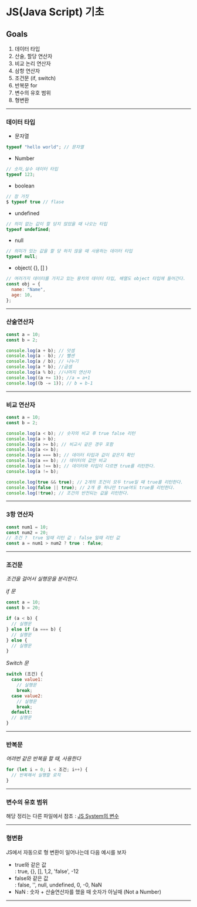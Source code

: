 # JS(Java Script) 기초

## Goals

1. 데이터 타입
1. 산술, 할당 연산자
1. 비교 논리 연산자
1. 삼항 연산자
1. 조건문 (if, switch)
1. 반복문 for
1. 변수의 유호 범위
1. 형변환

---

### 데이터 타입

- 문자열

```js
typeof "hello world"; // 문자열
```

- Number

```js
// 숫자,실수 데이터 타입
typeof 123;
```

- boolean

```js
// 참 거짓
$ typeof true // flase
```

- undefined

```js
// 의미 없는 값이 할 당지 않았을 때 나오는 타입
typeof undefined;
```

- null

```js
// 의미가 있는 값을 할 당 하지 않을 때 사용하는 데이터 타입
typeof null;
```

- object( {}, [] )

```js
// 여러가지 데이터를 가지고 있는 뭉치의 데이터 타입, 배열도 object 타입에 들어간다.
const obj = {
  name: "Name",
  age: 10,
};
```

---

### 산술연산자

```js
const a = 10;
const b = 2;

console.log(a + b); // 덧셈
console.log(a - b); // 뺄센
console.log(a / b); // 나누기
console.log(a * b); //곱셈
console.log(a % b); //나머지 연산자
console.log((a += 1)); //a = a+1
console.log((b -= 1)); // b = b-1
```

---

### 비교 연산자

```js
const a = 10;
const b = 2;

console.log(a < b); // 숫자의 비교 후 true false 리턴
console.log(a > b);
console.log(a >= b); // 비교시 같은 경우 포함
console.log(a <= b);
console.log(a === b); // 데이터 타입과 값이 같은지 확인
console.log(a == b); // 데이터의 값만 비교
console.log(a !== b); // 데이터와 타입이 다르면 true를 리턴한다.
console.log(a != b);

console.log(true && true); // 2개의 조건이 모두 true일 때 true를 리턴한다.
console.log(false || true); // 2개 중 하나만 true여도 true를 리턴한다.
console.log(!true); // 조건의 반전되는 값을 리턴한다.
```

---

### 3항 연산자

```js
const num1 = 10;
const num2 = 20;
// 조건 ?  true 일때 리턴 값 : false 일때 리턴 값
const a = num1 > num2 ? true : false;
```

---

### 조건문

_조건을 걸어서 실행문을 분리한다._

_if 문_

```js
const a = 10;
const b = 20;

if (a < b) {
  // 실행문
} else if (a === b) {
  // 실행문
} else {
  // 실행문
}
```

_Switch 문_

```js
switch (조건) {
  case value1:
    // 실행문
    break;
  case value2:
    // 실행문
    break;
  default:
  // 실행문
}
```

---

### 반복문

_여려번 같은 반복을 할 때, 사용한다_

```js
for (let i = 0; i < 조건; i++) {
  // 반복해서 실행할 로직
}
```

---

### 변수의 유호 범위

해당 정리는 다른 파일에서 참조 : [JS System의 변수](./220425_JS_System.md)

---

### 형변환

JS에서 자동으로 형 변환이 일어나는데 다음 예시를 보자

- true와 같은 값  
  : true, {}, [], 1,2, 'false', -12
- false와 같은 값  
  : false, '', null, undefined, 0, -0, NaN
- NaN : 숫자 + 산술연산자를 했을 때 숫자가 아닐때 (Not a Number)

---

